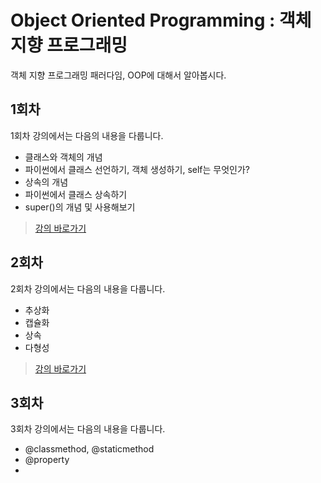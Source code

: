 # Object Oriented Programming : 객체 지향 프로그래밍
객체 지향 프로그래밍 패러다임, OOP에 대해서 알아봅시다.
 
## 1회차
1회차 강의에서는 다음의 내용을 다룹니다.
- 클래스와 객체의 개념
- 파이썬에서 클래스 선언하기, 객체 생성하기, self는 무엇인가?
- 상속의 개념
- 파이썬에서 클래스 상속하기
- super()의 개념 및 사용해보기  

> [강의 바로가기](./1회차/README.md)
  
## 2회차
2회차 강의에서는 다음의 내용을 다룹니다.
- 추상화
- 캡슐화
- 상속
- 다형성

> [강의 바로가기](./2회차/README.md)
  
## 3회차
3회차 강의에서는 다음의 내용을 다룹니다.
- @classmethod, @staticmethod
- @property
- 
